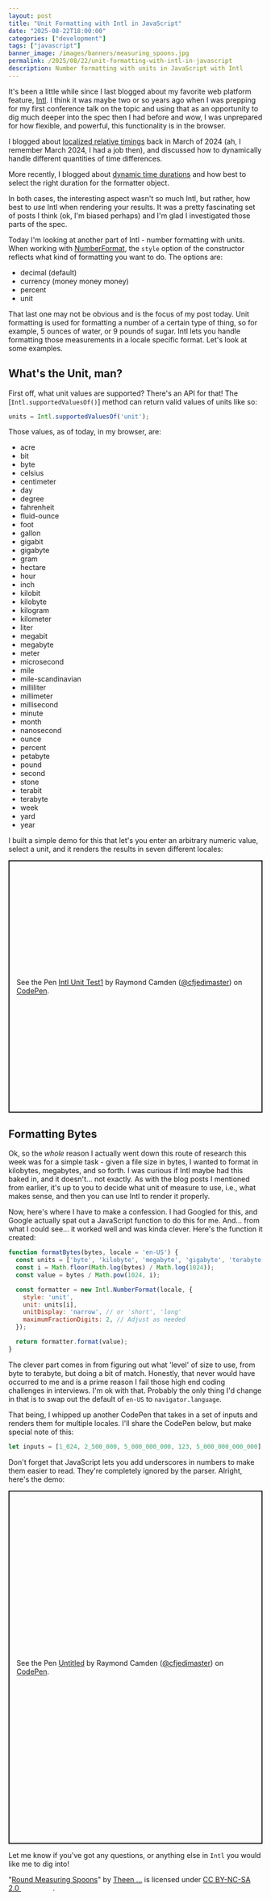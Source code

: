 ```yaml
---
layout: post
title: "Unit Formatting with Intl in JavaScript"
date: "2025-08-22T18:00:00"
categories: ["development"]
tags: ["javascript"]
banner_image: /images/banners/measuring_spoons.jpg
permalink: /2025/08/22/unit-formatting-with-intl-in-javascript
description: Number formatting with units in JavaScript with Intl
---
```


It's been a little while since I last blogged about my favorite web platform feature, [Intl](https://developer.mozilla.org/en-US/docs/Web/JavaScript/Reference/Global_Objects/Intl). I think it was maybe two or so years ago when I was prepping for my first conference talk on the topic and using that as an opportunity to dig much deeper into the spec then I had before and wow, I was unprepared for how flexible, and powerful, this functionality is in the browser. 

I blogged about [localized relative timings](https://www.raymondcamden.com/2024/03/07/using-intlrelativetimeformat-for-localized-relative-timings) back in March of 2024 (ah, I remember March 2024, I had a job then), and discussed how to dynamically handle different quantities of time differences. 

More recently, I blogged about [dynamic time durations](https://www.raymondcamden.com/2025/02/13/using-intldurationformat-for-localized-durations) and how best to select the right duration for the formatter object. 

In both cases, the interesting aspect wasn't so much Intl, but rather, how best to *use* Intl when rendering your results. It was a pretty fascinating set of posts I think (ok, I'm biased perhaps) and I'm glad I investigated those parts of the spec.

Today I'm looking at another part of Intl - number formatting with units. When working with [NumberFormat](https://developer.mozilla.org/en-US/docs/Web/JavaScript/Reference/Global_Objects/Intl/NumberFormat), the `style` option of the constructor reflects what kind of formatting you want to do. The options are:

* decimal (default)
* currency (money money money)
* percent 
* unit

That last one may not be obvious and is the focus of my post today. Unit formatting is used for formatting a number of a certain type of thing, so for example, 5 ounces of water, or 9 pounds of sugar. Intl lets you handle formatting those measurements in a locale specific format. Let's look at some examples.

## What's the Unit, man?

First off, what unit values are supported? There's an API for that! The [`Intl.supportedValuesOf()`] method can return valid values of units like so:

```js
units = Intl.supportedValuesOf('unit');
```

Those values, as of today, in my browser, are:

* acre
* bit
* byte
* celsius
* centimeter
* day
* degree
* fahrenheit
* fluid-ounce
* foot
* gallon
* gigabit
* gigabyte
* gram
* hectare
* hour
* inch
* kilobit
* kilobyte
* kilogram
* kilometer
* liter
* megabit
* megabyte
* meter
* microsecond
* mile
* mile-scandinavian
* milliliter
* millimeter
* millisecond
* minute
* month
* nanosecond
* ounce
* percent
* petabyte
* pound
* second
* stone
* terabit
* terabyte
* week
* yard
* year

I built a simple demo for this that let's you enter an arbitrary numeric value, select a unit, and it renders the results in seven different locales:

<p class="codepen" data-height="500" data-theme-id="dark" data-default-tab="result" data-slug-hash="WbQJmzq" data-pen-title="Intl Unit Test1" data-user="cfjedimaster" style="height: 500px; box-sizing: border-box; display: flex; align-items: center; justify-content: center; border: 2px solid; margin: 1em 0; padding: 1em;">
  <span>See the Pen <a href="https://codepen.io/cfjedimaster/pen/WbQJmzq">
  Intl Unit Test1</a> by Raymond Camden (<a href="https://codepen.io/cfjedimaster">@cfjedimaster</a>)
  on <a href="https://codepen.io">CodePen</a>.</span>
</p>
<script async src="https://public.codepenassets.com/embed/index.js"></script>

## Formatting Bytes

Ok, so the *whole* reason I actually went down this route of research this week was for a simple task - given a file size in bytes, I wanted to format in kilobytes, megabytes, and so forth. I was curious if Intl maybe had this baked in, and it doesn't... not exactly. As with the blog posts I mentioned from earlier, it's up to you to decide what unit of measure to use, i.e., what makes sense, and then you can use Intl to render it properly.

Now, here's where I have to make a confession. I had Googled for this, and Google actually spat out a JavaScript function to do this for me. And... from what I could see... it worked well and was kinda clever. Here's the function it created:

```js
function formatBytes(bytes, locale = 'en-US') {
  const units = ['byte', 'kilobyte', 'megabyte', 'gigabyte', 'terabyte'];
  const i = Math.floor(Math.log(bytes) / Math.log(1024));
  const value = bytes / Math.pow(1024, i);

  const formatter = new Intl.NumberFormat(locale, {
    style: 'unit',
    unit: units[i],
    unitDisplay: 'narrow', // or 'short', 'long'
    maximumFractionDigits: 2, // Adjust as needed
  });

  return formatter.format(value);
}
```

The clever part comes in from figuring out what 'level' of size to use, from byte to terabyte, but doing a bit of match. Honestly, that never would have occurred to me and is a prime reason I fail those high end coding challenges in interviews. I'm ok with that. Probably the only thing I'd change in that is to swap out the default of `en-US` to `navigator.language`. 

That being, I whipped up another CodePen that takes in a set of inputs and renders them for multiple locales. I'll share the CodePen below, but make special note of this:

```js
let inputs = [1_024, 2_500_000, 5_000_000_000, 123, 5_000_000_000_000];
```

Don't forget that JavaScript lets you add underscores in numbers to make them easier to read. They're completely ignored by the parser. Alright, here's the demo:

<p class="codepen" data-height="700" data-theme-id="dark" data-default-tab="result" data-slug-hash="dPYmXWK" data-pen-title="Untitled" data-user="cfjedimaster" style="height: 700px; box-sizing: border-box; display: flex; align-items: center; justify-content: center; border: 2px solid; margin: 1em 0; padding: 1em;">
  <span>See the Pen <a href="https://codepen.io/cfjedimaster/pen/dPYmXWK">
  Untitled</a> by Raymond Camden (<a href="https://codepen.io/cfjedimaster">@cfjedimaster</a>)
  on <a href="https://codepen.io">CodePen</a>.</span>
</p>
<script async src="https://public.codepenassets.com/embed/index.js"></script>

Let me know if you've got any questions, or anything else in `Intl` you would like me to dig into!

<p class="attribution">"<a rel="noopener noreferrer" href="https://www.flickr.com/photos/57768536@N05/11834825614">Round Measuring Spoons</a>" by <a rel="noopener noreferrer" href="https://www.flickr.com/photos/57768536@N05">Theen ...</a> is licensed under <a rel="noopener noreferrer" href="https://creativecommons.org/licenses/by-nc-sa/2.0/?ref=openverse">CC BY-NC-SA 2.0 <img src="https://mirrors.creativecommons.org/presskit/icons/cc.svg" style="height: 1em; margin-right: 0.125em; display: inline;" /><img src="https://mirrors.creativecommons.org/presskit/icons/by.svg" style="height: 1em; margin-right: 0.125em; display: inline;" /><img src="https://mirrors.creativecommons.org/presskit/icons/nc.svg" style="height: 1em; margin-right: 0.125em; display: inline;" /><img src="https://mirrors.creativecommons.org/presskit/icons/sa.svg" style="height: 1em; margin-right: 0.125em; display: inline;" /></a>.</p>